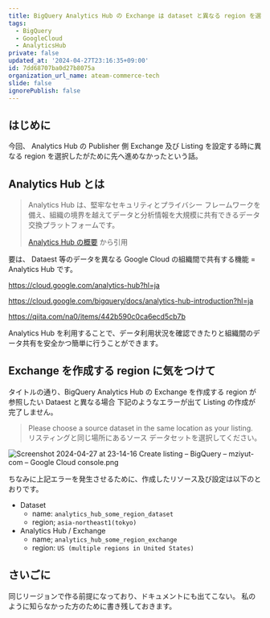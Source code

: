 ```yaml
---
title: BigQuery Analytics Hub の Exchange は dataset と異なる region を選択すると Listing が作成できない
tags:
  - BigQuery
  - GoogleCloud
  - AnalyticsHub
private: false
updated_at: '2024-04-27T23:16:35+09:00'
id: 7dd68707ba0d27b8075a
organization_url_name: ateam-commerce-tech
slide: false
ignorePublish: false
---
```


## はじめに

今回、 Analytics Hub の Publisher 側 Exchange 及び Listing を設定する時に異なる region を選択したがために先へ進めなかったという話。

## Analytics Hub とは

> Analytics Hub は、堅牢なセキュリティとプライバシー フレームワークを備え、組織の境界を越えてデータと分析情報を大規模に共有できるデータ交換プラットフォームです。
>
> [Analytics Hub の概要](https://cloud.google.com/bigquery/docs/analytics-hub-introduction?hl=ja) から引用

要は、 Dataest 等のデータを異なる Google Cloud の組織間で共有する機能 = Analytics Hub です。

https://cloud.google.com/analytics-hub?hl=ja

https://cloud.google.com/bigquery/docs/analytics-hub-introduction?hl=ja

https://qiita.com/na0/items/442b590c0ca6ecd5cb7b

Analytics Hub を利用することで、データ利用状況を確認できたりと組織間のデータ共有を安全かつ簡単に行うことができます。

## Exchange を作成する region に気をつけて

タイトルの通り、BigQuery Analytics Hub の Exchange を作成する region が 参照したい Dataest と異なる場合 下記のようなエラーが出て Listing の作成が完了しません。

> Please choose a source dataset in the same location as your listing.
> リスティングと同じ場所にあるソース データセットを選択してください。

![Screenshot 2024-04-27 at 23-14-16 Create listing – BigQuery – mziyut-com – Google Cloud console.png](https://qiita-image-store.s3.ap-northeast-1.amazonaws.com/0/55950/4c8065b9-5e12-9dc4-38bd-d6ff29503c45.png)

ちなみに上記エラーを発生させるために、作成したリソース及び設定は以下のとおりです。

- Dataset
  - name: `analytics_hub_some_region_dataset`
  - region; `asia-northeast1(tokyo)`
- Analytics Hub / Exchange
  - name; `analytics_hub_some_region_exchange`
  - region: `US (multiple regions in United States)`

## さいごに

同じリージョンで作る前提になっており、ドキュメントにも出てこない。
私のように知らなかった方のために書き残しておきます。
